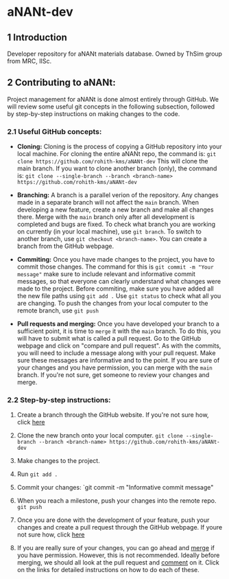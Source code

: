 # aNANt-dev

## 1 Introduction

Developer repository for aNANt materials database. Owned by ThSim group from MRC, IISc.


## 2 Contributing to aNANt:

Project management for aNANt is done almost entirely through GitHub. We will review some useful git concepts in the following subsection, followed by step-by-step instructions on making changes to the code.

### 2.1 Useful GitHub concepts:

- __Cloning:__ Cloning is the process of copying a GitHub repository into your local machine. For cloning the entire aNANt repo, the command is:
`git clone https://github.com/rohith-kms/aNANt-dev` This will clone the main branch. If you want to clone another branch (only), the command is: `git clone --single-branch --branch <branch-name> https://github.com/rohith-kms/aNANt-dev`


- __Branching:__ A branch is a parallel verion of the repository. Any changes made in a separate branch will not affect the `main` branch. When developing a new feature, create a new branch and make all changes there. Merge with the `main` branch only after all development is completed and bugs are fixed. To check what branch you are working on currently (in your local machine), use `git branch`. To switch to another branch, use `git checkout <branch-name>`. You can create a branch from the GitHub webpage.

- __Commiting:__ Once you have made changes to the project, you have to commit those changes. The command for this is `git commit -m "Your message"` make sure to include relevant and informative commit messages, so that everyone can clearly understand what changes were made to the project. Before commiting, make sure you have added all the new file paths using `git add .` Use `git status` to check what all you are changing. To push the changes from your local computer to the remote branch, use `git push`

- __Pull requests and merging:__ Once you have developed your branch to a sufficient point, it is time to `merge` it with the `main` branch. To do this, you will have to submit what is called a pull request. Go to the GitHub webpage and click on "compare and pull request". As with the commits, you will need to include a message along with your pull request. Make sure these messages are informative and to the point. If you are sure of your changes and you have permission, you can merge with the `main` branch. If you're not sure, get someone to review your changes and merge.

### 2.2 Step-by-step instructions:

1. Create a branch through the GitHub website. If you're not sure how, click [here](https://docs.github.com/en/free-pro-team@latest/desktop/contributing-and-collaborating-using-github-desktop/managing-branches)

2. Clone the new branch onto your local computer. `git clone --single-branch --branch <branch-name> https://github.com/rohith-kms/aNANt-dev`

3. Make changes to the project.

4. Run `git add .`

5. Commit your changes: `git commit -m "Informative commit message"

6. When you reach a milestone, push your changes into the remote repo. `git push`

7. Once you are done with the development of your feature, push your changes and create a pull request through the GitHub webpage. If youre not sure how, click [here](https://www.google.com/url?sa=t&rct=j&q=&esrc=s&source=web&cd=&cad=rja&uact=8&ved=2ahUKEwi-gcDau_fsAhUOeisKHRiiCAEQ0gIoADAbegQIHBAJ&url=https%3A%2F%2Fdocs.github.com%2Fen%2Ffree-pro-team%40latest%2Fgithub%2Fcollaborating-with-issues-and-pull-requests%2Fcreating-a-pull-request&usg=AOvVaw3-FQu7PRhMBsDZ_4zbVTtw)

8. If you are really sure of your changes, you can go ahead and [merge](https://docs.github.com/en/free-pro-team@latest/github/collaborating-with-issues-and-pull-requests/merging-a-pull-request) if you have permission. However, this is not recommended. Ideally before merging, we should all look at the pull request and [comment](https://docs.github.com/en/free-pro-team@latest/github/collaborating-with-issues-and-pull-requests/commenting-on-a-pull-request) on it. Click on the links for detailed instructions on how to do each of these.

